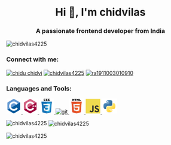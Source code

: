 <h1 align="center">Hi 👋, I'm chidvilas</h1>
<h3 align="center">A passionate frontend developer from India</h3>

<p align="left"> <img src="https://komarev.com/ghpvc/?username=chidvilas4225&label=Profile%20views&color=0e75b6&style=flat" alt="chidvilas4225" /> </p>

<h3 align="left">Connect with me:</h3>
<p align="left">
<a href="https://fb.com/chidu chidvi" target="blank"><img align="center" src="https://raw.githubusercontent.com/rahuldkjain/github-profile-readme-generator/master/src/images/icons/Social/facebook.svg" alt="chidu chidvi" height="30" width="40" /></a>
<a href="https://instagram.com/chidvilas4225" target="blank"><img align="center" src="https://raw.githubusercontent.com/rahuldkjain/github-profile-readme-generator/master/src/images/icons/Social/instagram.svg" alt="chidvilas4225" height="30" width="40" /></a>
<a href="https://www.hackerrank.com/ra1911003010910" target="blank"><img align="center" src="https://raw.githubusercontent.com/rahuldkjain/github-profile-readme-generator/master/src/images/icons/Social/hackerrank.svg" alt="ra1911003010910" height="30" width="40" /></a>
</p>

<h3 align="left">Languages and Tools:</h3>
<p align="left"> <a href="https://www.cprogramming.com/" target="_blank" rel="noreferrer"> <img src="https://raw.githubusercontent.com/devicons/devicon/master/icons/c/c-original.svg" alt="c" width="40" height="40"/> </a> <a href="https://www.w3schools.com/cpp/" target="_blank" rel="noreferrer"> <img src="https://raw.githubusercontent.com/devicons/devicon/master/icons/cplusplus/cplusplus-original.svg" alt="cplusplus" width="40" height="40"/> </a> <a href="https://www.w3schools.com/css/" target="_blank" rel="noreferrer"> <img src="https://raw.githubusercontent.com/devicons/devicon/master/icons/css3/css3-original-wordmark.svg" alt="css3" width="40" height="40"/> </a> <a href="https://git-scm.com/" target="_blank" rel="noreferrer"> <img src="https://www.vectorlogo.zone/logos/git-scm/git-scm-icon.svg" alt="git" width="40" height="40"/> </a> <a href="https://www.w3.org/html/" target="_blank" rel="noreferrer"> <img src="https://raw.githubusercontent.com/devicons/devicon/master/icons/html5/html5-original-wordmark.svg" alt="html5" width="40" height="40"/> </a> <a href="https://developer.mozilla.org/en-US/docs/Web/JavaScript" target="_blank" rel="noreferrer"> <img src="https://raw.githubusercontent.com/devicons/devicon/master/icons/javascript/javascript-original.svg" alt="javascript" width="40" height="40"/> </a> <a href="https://www.python.org" target="_blank" rel="noreferrer"> <img src="https://raw.githubusercontent.com/devicons/devicon/master/icons/python/python-original.svg" alt="python" width="40" height="40"/> </a> </p>

<p><img align="left" src="https://github-readme-stats.vercel.app/api/top-langs?username=chidvilas4225&show_icons=true&locale=en&layout=compact" alt="chidvilas4225" /></p>

<p>&nbsp;<img align="center" src="https://github-readme-stats.vercel.app/api?username=chidvilas4225&show_icons=true&locale=en" alt="chidvilas4225" /></p>

<p><img align="center" src="https://github-readme-streak-stats.herokuapp.com/?user=chidvilas4225&" alt="chidvilas4225" /></p>

